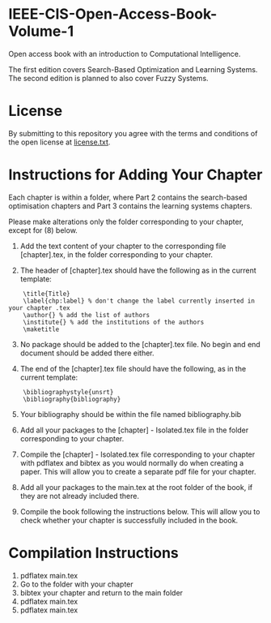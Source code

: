 # IEEE-CIS-Open-Access-Book-Volume-1
Open access book with an introduction to Computational Intelligence.

The first edition covers Search-Based Optimization and Learning Systems. The second edition is planned to also cover Fuzzy Systems.

# License

By submitting to this repository you agree with the terms and conditions of the open license at [license.txt](license.txt).

# Instructions for Adding Your Chapter

Each chapter is within a folder, where Part 2 contains the search-based optimisation chapters and Part 3 contains the learning systems chapters.

Please make alterations only the folder corresponding to your chapter, except for (8) below.

1. Add the text content of your chapter to the corresponding file [chapter].tex, in the folder corresponding to your chapter.

2. The header of [chapter].tex should have the following as in the current template:

```    
	\title{Title}
	\label{chp:label} % don't change the label currently inserted in your chapter .tex
	\author{} % add the list of authors
	\institute{} % add the institutions of the authors
	\maketitle
```

3. No package should be added to the [chapter].tex file. No begin and end document should be added there either.

4. The end of the [chapter].tex file should have the following, as in the current template:

```
	\bibliographystyle{unsrt}
	\bibliography{bibliography}
```

5. Your bibliography should be within the file named bibliography.bib

6. Add all your packages to the [chapter] - Isolated.tex file in the folder corresponding to your chapter.

7. Compile the [chapter] - Isolated.tex file corresponding to your chapter with pdflatex and bibtex as you would normally do when creating a paper. This will allow you to create a separate pdf file for your chapter.

8. Add all your packages to the main.tex at the root folder of the book, if they are not already included there.

9. Compile the book following the instructions below. This will allow you to check whether your chapter is successfully included in the book.

# Compilation Instructions

1. pdflatex main.tex
2. Go to the folder with your chapter
3. bibtex your chapter and return to the main folder
4. pdflatex main.tex
5. pdflatex main.tex

